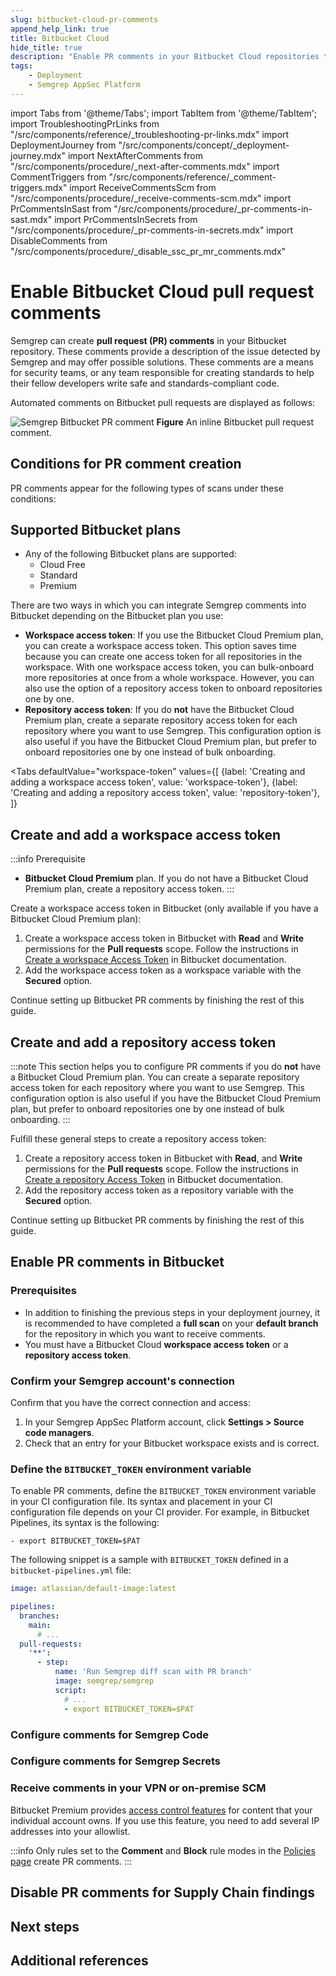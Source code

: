 ```yaml
---
slug: bitbucket-cloud-pr-comments
append_help_link: true
title: Bitbucket Cloud
hide_title: true
description: "Enable PR comments in your Bitbucket Cloud repositories to display Semgrep findings to developers."
tags:
    - Deployment
    - Semgrep AppSec Platform
---
```


<!-- vale off -->

import Tabs from '@theme/Tabs';
import TabItem from '@theme/TabItem';
import TroubleshootingPrLinks from "/src/components/reference/_troubleshooting-pr-links.mdx"
import DeploymentJourney from "/src/components/concept/_deployment-journey.mdx"
import NextAfterComments from "/src/components/procedure/_next-after-comments.mdx"
import CommentTriggers from "/src/components/reference/_comment-triggers.mdx"
import ReceiveCommentsScm from "/src/components/procedure/_receive-comments-scm.mdx"
import PrCommentsInSast from "/src/components/procedure/_pr-comments-in-sast.mdx"
import PrCommentsInSecrets from "/src/components/procedure/_pr-comments-in-secrets.mdx"
import DisableComments from "/src/components/procedure/_disable_ssc_pr_mr_comments.mdx"

<!-- vale on -->

# Enable Bitbucket Cloud pull request comments

<DeploymentJourney />

Semgrep can create **pull request (PR) comments** in your Bitbucket repository. These comments provide a description of the issue detected by Semgrep and may offer possible solutions. These comments are a means for security teams, or any team responsible for creating standards to help their fellow developers write safe and standards-compliant code.

Automated comments on Bitbucket pull requests are displayed as follows:

![Semgrep Bitbucket PR comment](/img/bb-pr-comment.png#md-width)
**Figure** An inline Bitbucket pull request comment.

## Conditions for PR comment creation

PR comments appear for the following types of scans under these conditions:

<CommentTriggers />

## Supported Bitbucket plans

- Any of the following Bitbucket plans are supported:
    - Cloud Free
    - Standard
    - Premium

There are two ways in which you can integrate Semgrep comments into Bitbucket depending on the Bitbucket plan you use:

- **Workspace access token**: If you use the Bitbucket Cloud Premium plan, you can create a workspace access token. This option saves time because you can create one access token for all repositories in the workspace. With one workspace access token, you can bulk-onboard more repositories at once from a whole workspace. However, you can also use the option of a repository access token to onboard repositories one by one.
- **Repository access token**: If you do **not** have the Bitbucket Cloud Premium plan, create a separate repository access token for each repository where you want to use Semgrep. This configuration option is also useful if you have the Bitbucket Cloud Premium plan, but prefer to onboard repositories one by one instead of bulk onboarding.

<Tabs
    defaultValue="workspace-token"
    values={[
    {label: 'Creating and adding a workspace access token', value: 'workspace-token'},
    {label: 'Creating and adding a repository access token', value: 'repository-token'},
    ]}
>

<TabItem value="workspace-token">

## Create and add a workspace access token

:::info Prerequisite
- **Bitbucket Cloud Premium** plan. If you do not have a Bitbucket Cloud Premium plan, create a repository access token.
:::

Create a workspace access token in Bitbucket (only available if you have a Bitbucket Cloud Premium plan):

1. Create a workspace access token in Bitbucket with **Read** and **Write** permissions for the **Pull requests** scope. Follow the instructions in [Create a workspace Access Token](https://support.atlassian.com/bitbucket-cloud/docs/create-a-workspace-access-token/) in Bitbucket documentation.
1. Add the workspace access token as a workspace variable with the **Secured** option.

Continue setting up Bitbucket PR comments by finishing the rest of this guide.

</TabItem>

<TabItem value="repository-token">

## Create and add a repository access token

:::note
This section helps you to configure PR comments if you do **not** have a Bitbucket Cloud Premium plan. You can create a separate repository access token for each repository where you want to use Semgrep. This configuration option is also useful if you have the Bitbucket Cloud Premium plan, but prefer to onboard repositories one by one instead of bulk onboarding.
:::

Fulfill these general steps to create a repository access token:

1. Create a repository access token in Bitbucket with **Read**, and **Write** permissions for the **Pull requests** scope. Follow the instructions in [Create a repository Access Token](https://support.atlassian.com/bitbucket-cloud/docs/create-a-repository-access-token/) in Bitbucket documentation.
1. Add the repository access token as a repository variable with the **Secured** option.

Continue setting up Bitbucket PR comments by finishing the rest of this guide.

</TabItem>

</Tabs>

## Enable PR comments in Bitbucket

### Prerequisites

- In addition to finishing the previous steps in your deployment journey, it is recommended to have completed a **full scan** on your **default branch** for the repository in which you want to receive comments.
- You must have a Bitbucket Cloud **workspace access token** or a **repository access token**.


### Confirm your Semgrep account's connection

Confirm that you have the correct connection and access:

1. In your Semgrep AppSec Platform account, click **Settings > Source code managers**.
2. Check that an entry for your Bitbucket workspace exists and is correct.

### Define the `BITBUCKET_TOKEN` environment variable

To enable PR comments, define the `BITBUCKET_TOKEN` environment variable in your CI configuration file. Its syntax and placement in your CI configuration file depends on your CI provider. For example, in Bitbucket Pipelines, its syntax is the following:

```
- export BITBUCKET_TOKEN=$PAT
```

The following snippet is a sample with `BITBUCKET_TOKEN` defined in a `bitbucket-pipelines.yml` file:

<!--
<Tabs
    defaultValue="jenkins"
    values={[
    {label: 'Sample Jenkins snippet', value: 'jenkins'},
    {label: 'Sample Bitbucket Pipelines snippet', value: 'pipelines'},
    ]}
>

<TabItem value='jenkins'>

```javascript
pipeline {
  agent any
    environment {

      SEMGREP_APP_TOKEN = credentials('SEMGREP_APP_TOKEN')
      // Define BITBUCKET_TOKEN to receive PR comments for Bitbucket Cloud
      BITBUCKET_TOKEN = credentials('BITBUCKET_PAT')

      // ... Other configuration variables
    }
    stages {
      stage('Semgrep-Scan') {
        steps {
          sh 'pip3 install semgrep'
          sh 'semgrep ci'
      }
    }
  }
}
```
</TabItem>

<TabItem value='pipelines'>

-->
```yaml
image: atlassian/default-image:latest

pipelines:
  branches:
    main:
      # ...
  pull-requests:
    '**':
      - step:
          name: 'Run Semgrep diff scan with PR branch'
          image: semgrep/semgrep
          script:
            # ...
            - export BITBUCKET_TOKEN=$PAT
```

<!--
</TabItem>

</Tabs>
-->

### Configure comments for Semgrep Code

<PrCommentsInSast name="Bitbucket" comment_type="PR" />

### Configure comments for Semgrep Secrets

<PrCommentsInSecrets name="Bitbucket" comment_type="PR" />

### Receive comments in your VPN or on-premise SCM

Bitbucket Premium provides [<i class="fas fa-external-link fa-xs"></i> access control features](https://support.atlassian.com/bitbucket-cloud/docs/control-access-to-your-private-content/) for content that your individual account owns. If you use this feature, you need to add several IP addresses into your allowlist.

<ReceiveCommentsScm />

:::info
Only rules set to the **Comment** and **Block** rule modes in the [Policies page](https://semgrep.dev/orgs/-/policies) create PR comments.
:::

## Disable PR comments for Supply Chain findings

<DisableComments />

## Next steps

<NextAfterComments />

## Additional references

<TroubleshootingPrLinks />
